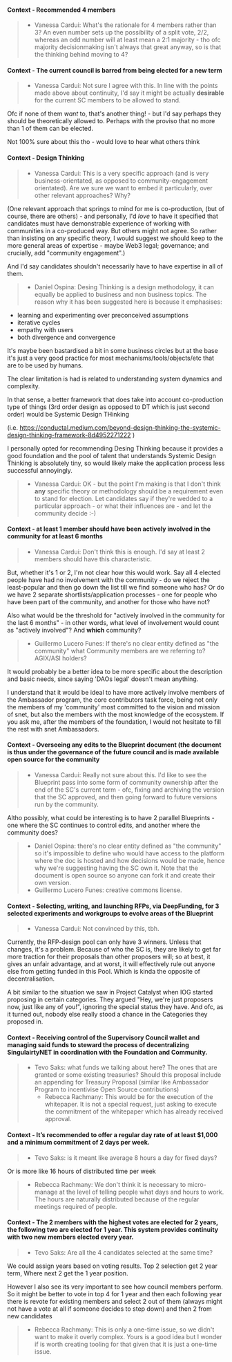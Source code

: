 #### Context - Recommended 4 members
> * Vanessa Cardui: What's the rationale for 4 members rather than 3? An even number sets up the possibility of a split vote, 2/2, whereas an odd number will at least mean a 2:1 majority - tho ofc majority decisionmaking isn't always that great anyway, so is that the thinking behind moving to 4?
> 
#### Context - The current council is barred from being elected for a new term
> * Vanessa Cardui: Not sure I agree with this. In line with the points made above about continuity, I'd say it might be actually **desirable** for the current SC members to be allowed to stand.

Ofc if none of them *want* to, that's another thing! - but I'd say perhaps they should be theoretically allowed to. Perhaps with the proviso that no more than 1 of them can be elected.

Not 100% sure about this tho - would love to hear what others think
> 
#### Context - Design Thinking
> * Vanessa Cardui: This is a very specific approach (and is very business-orientated, as opposed to community-engagement orientated). Are we sure we want to embed it particularly, over other relevant approaches? Why? 

(One relevant approach that springs to mind for me is co-production, (but of course, there are others) - and personally, I'd *love* to have it specified that candidates must have demonstrable experience of working with communities in a co-produced way. But others might not agree. So rather than insisting on any specific theory, I would suggest we should keep to the more general areas of expertise - maybe Web3 legal; governance; and crucially, add "community engagement".)

And I'd say candidates shouldn't necessarily have to have expertise in all of them.
>   - Daniel Ospina: Desing Thinking is a design methodology, it can equally be applied to business and non business topics. The reason why it has been suggested here is because it emphasises:
- learning and experimenting over preconceived assumptions
- iterative cycles
- empathy with users
- both divergence and convergence

It's maybe been bastardised a bit in some business circles but at the base it's just a very good practice for most mechanisms/tools/objects/etc that are to be used by humans.

The clear limitation is had is related to understanding system dynamics and complexity.

In that sense, a better framework that does take into account co-production type of things (3rd order design as opposed to DT which is just second order) would be Systemic Design THinking

(i.e. https://conductal.medium.com/beyond-design-thinking-the-systemic-design-thinking-framework-8d4952271222 )

I personally opted for recommending Desing Thinking because it provides a good foundation and the pool of talent that understands Systemic Design  Thinking is absolutely tiny, so would likely make the application process less successful annoyingly.
>   - Vanessa Cardui: OK - but the point I'm making is that I don't think **any** specific theory or methodology should be a requirement even to stand for election.
Let candidates say if they're wedded to a particular approach - or what their influences are - and let the community decide :-)
> 
#### Context - at least 1 member should have been actively involved in the community for at least 6 months
> * Vanessa Cardui: Don't think this is enough. I'd say at least 2 members should have this characteristic.

But, whether it's 1 or 2, I'm not clear how this would work. Say all 4 elected people have had no involvement with the community - do we reject the least-popular and then go down the list till we find someone who has? Or do we have 2 separate shortlists/application processes - one for people who have been part of the community, and another for those who have not?

Also what would be the threshold for "actively involved in the community for the last 6 months" - in other words, what level of involvement would count as "actively involved"? And **which** community?
>   - Guillermo Lucero Funes: If there's no clear entity defined as "the community" what Community members are we referring to? AGIX/ASI  holders? 

It would probably be a better idea to be more specific about the description and basic needs, since saying 'DAOs legal' doesn't mean anything.

I understand that it would be ideal to have more actively involve members of the Ambassador program, the core contributors task force, being not only the members of my 'community' most committed to the vision and mission of snet, but also the members with the most knowledge of the ecosystem. If you ask me, after the members of the foundation, I would not hesitate to fill the rest with snet Ambassadors.
> 
#### Context - Overseeing any edits to the Blueprint document (the document is thus under the governance of the future council and is made available open source for the community
> * Vanessa Cardui: Really not sure about this.
I'd like to see the Blueprint pass into some form of community ownership after the end of the SC's current term - ofc, fixing and archiving the version that the SC approved, and then going forward to future versions run by the community.

Altho possibly, what could be interesting is to have 2 parallel Blueprints - one where the SC continues to control edits, and another where the community does?
>   - Daniel Ospina: there's no clear entity defined as "the community" so it's impossible to define who would have access to the platform where the doc is hosted and how decisions would be made, hence why we're suggesting having the SC own it.
Note that the document is open source so anyone can fork it and create their own version.
>   - Guillermo Lucero Funes: creative commons license.
> 
#### Context - Selecting, writing, and launching RFPs, via DeepFunding, for 3 selected experiments and workgroups to evolve areas of the Blueprint
> * Vanessa Cardui: Not convinced by this, tbh.

Currently, the RFP-design pool can only have 3 winners. Unless that changes, it's a problem. Because of who the SC is, they are likely to get far more traction for their proposals than other proposers will; so at best, it gives an unfair advantage, and at worst, it will effectively rule out anyone else from getting funded in this Pool. Which is kinda the opposite of decentralisation.

A bit similar to the situation we saw in Project Catalyst when IOG started proposing in certain categories. They argued "Hey, we're just proposers now, just like any of you!", ignoring the special status they have. And ofc, as it turned out, nobody else really stood a chance in the Categories they proposed in.
> 
#### Context - Receiving control of the Supervisory Council wallet and managing said funds to steward the process of decentralizing SingulairtyNET in coordination with the Foundation and Community.
> * Tevo Saks: what funds we talking about here?
The ones that are granted or some existing treasuries?
Should this proposal include an appending for Treasury Proposal (similar like Ambassador Program to incentivise Open Source contributions)
>   - Rebecca Rachmany: This would be for the execution of the whitepaper. It is not a special request, just asking to execute the commitment of the whitepaper which has already received approval.
> 
#### Context - It’s recommended to offer a regular day rate of at least $1,000 and a minimum commitment of 2 days per week.
> * Tevo Saks: is it meant like average 8 hours a day for fixed days?

Or is more like 16 hours of distributed time per week
>   - Rebecca Rachmany: We don't think it is necessary to micro-manage at the level of telling people what days and hours to work. The hours are naturally distributed because of the regular meetings required of people.
> 
#### Context - The 2 members with the highest votes are elected for 2 years, the following two are elected for 1 year. This system provides continuity with two new members elected every year.
> * Tevo Saks: Are all the 4 candidates selected at the same time?

We could assign years based on voting results.
Top 2 selection get 2 year term,
Where next 2 get the 1 year position.

However I also see its very important to see how council members perform.
So it might be better to vote in top 4 for 1 year and then each following year there is revote for existing members and select 2 out of them (always might not have a vote at all if someone decides to step down)
and then 2 from new candidates
>   - Rebecca Rachmany: This is only a one-time issue, so we didn't want to make it overly complex. Yours is a good idea but I wonder if is worth creating tooling for that given that it is just a one-time issue.
> 
